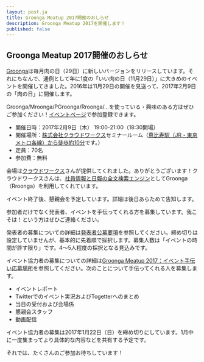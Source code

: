 ```yaml
---
layout: post.ja
title: Groonga Meatup 2017開催のおしらせ
description: Groonga Meatup 2017を開催します！
published: false
---
```


## Groonga Meatup 2017開催のおしらせ

[Groonga](http://groonga.org/ja/)は毎月肉の日（29日）に新しいバージョンをリリースしています。それにちなんで、通例として年に1度の「いい肉の日（11月29日）」に大きめのイベントを開催してきました。2016年は11月29日の開催を見送って、2017年2月9日の「肉の日」に開催します。

Groonga/Mroonga/PGroonga/Rroonga/...を使っている・興味のある方はぜひご参加ください！[イベントページ](https://groonga.doorkeeper.jp/events/55616)で参加登録できます。

* 開催日時：2017年2月9日（木） 19:00-21:00（18:30開場）
* 開催場所：[株式会社クラウドワークス](https://crowdworks.jp/)セミナールーム（[恵比寿駅（JR・東京メトロ各線）から徒歩約10分](https://crowdworks.co.jp/company#access_map)です。）
* 定員：70名
* 参加費：無料

会場は[クラウドワークス](https://crowdworks.jp/)さんが提供してくれました。ありがとうございます！クラウドワークスさんは、[社員情報と日報の全文検索エンジン](http://groonga.org/ja/users/#crowdworks-directory)としてGroonga（Rroonga）を利用してくれています。

イベント終了後、懇親会を予定しています。詳細は後日あらためて告知します。

参加者だけでなく発表者、イベントを手伝ってくれる方を募集しています。我こそは！という方はぜひご連絡ください。

発表者の募集についての詳細は[発表者公募要項](https://groonga.doorkeeper.jp/events/55616#public-offering)を参照してください。締め切りは設定していませんが、基本的に先着順で採択します。募集人数は「イベントの時間が許す限り」です。4〜5人程度の採択となる見込みです。

イベント協力者の募集についての詳細は[Groonga Meatup 2017：イベント手伝い応募場所](https://github.com/groonga/meetup/issues/18)を参照してください。次のことについて手伝ってくれる人を募集します。

* イベントレポート
* Twitterでのイベント実況およびTogetterへのまとめ
* 当日の受付および会場係
* 懇親会スタッフ
* 動画配信

イベント協力者の募集は2017年1月22日（日）を締め切りにしています。1月中に一度集まってより具体的な内容などを共有する予定です。

それでは、たくさんのご参加お待ちしています！
